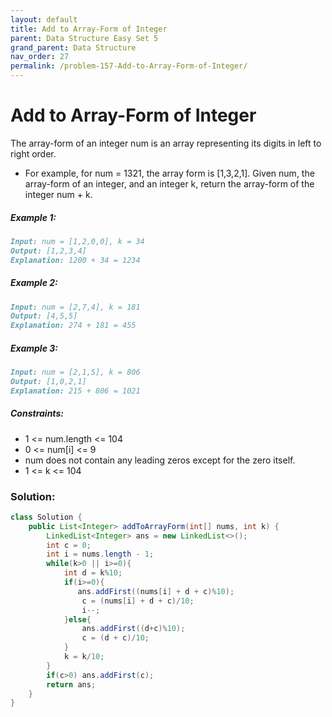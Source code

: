 ```yaml
---
layout: default
title: Add to Array-Form of Integer
parent: Data Structure Easy Set 5
grand_parent: Data Structure
nav_order: 27
permalink: /problem-157-Add-to-Array-Form-of-Integer/
---
```

# Add to Array-Form of Integer
The array-form of an integer num is an array representing its digits in left to right order.

* For example, for num = 1321, the array form is [1,3,2,1].
Given num, the array-form of an integer, and an integer k, return the array-form of the integer num + k.

##### Example 1:
```markdown
Input: num = [1,2,0,0], k = 34
Output: [1,2,3,4]
Explanation: 1200 + 34 = 1234
```
##### Example 2:
```markdown
Input: num = [2,7,4], k = 181
Output: [4,5,5]
Explanation: 274 + 181 = 455
```
##### Example 3:
```markdown
Input: num = [2,1,5], k = 806
Output: [1,0,2,1]
Explanation: 215 + 806 = 1021
```
##### Constraints:
* 1 <= num.length <= 104
* 0 <= num[i] <= 9
* num does not contain any leading zeros except for the zero itself.
* 1 <= k <= 104

### Solution:
```java
class Solution {
    public List<Integer> addToArrayForm(int[] nums, int k) {
        LinkedList<Integer> ans = new LinkedList<>();
        int c = 0;
        int i = nums.length - 1;
        while(k>0 || i>=0){
            int d = k%10;
            if(i>=0){
               ans.addFirst((nums[i] + d + c)%10);
                c = (nums[i] + d + c)/10;
                i--;
            }else{
                ans.addFirst((d+c)%10);
                c = (d + c)/10;
            }
            k = k/10;
        }
        if(c>0) ans.addFirst(c);
        return ans;
    }
}
```